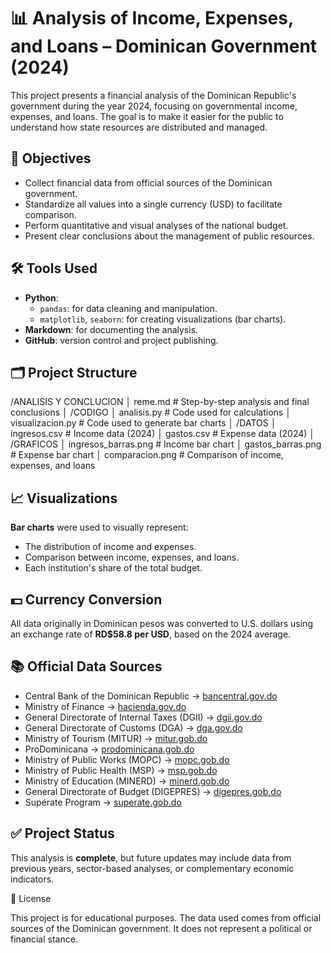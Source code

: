 # 📊 Analysis of Income, Expenses, and Loans – Dominican Government (2024)

This project presents a financial analysis of the Dominican Republic's government during the year 2024, focusing on governmental income, expenses, and loans. The goal is to make it easier for the public to understand how state resources are distributed and managed.

## 🎯 Objectives

- Collect financial data from official sources of the Dominican government.
- Standardize all values into a single currency (USD) to facilitate comparison.
- Perform quantitative and visual analyses of the national budget.
- Present clear conclusions about the management of public resources.

## 🛠️ Tools Used

- **Python**:
  - `pandas`: for data cleaning and manipulation.
  - `matplotlib`, `seaborn`: for creating visualizations (bar charts).
- **Markdown**: for documenting the analysis.
- **GitHub**: version control and project publishing.

## 🗂️ Project Structure



/ANALISIS Y CONCLUCION
│   reme.md                # Step-by-step analysis and final conclusions
│
/CODIGO
│   analisis.py            # Code used for calculations
│   visualizacion.py       # Code used to generate bar charts
│
/DATOS
│   ingresos.csv           # Income data (2024)
│   gastos.csv             # Expense data (2024)
│
/GRAFICOS
│   ingresos_barras.png    # Income bar chart
│   gastos_barras.png      # Expense bar chart
│   comparacion.png        # Comparison of income, expenses, and loans


## 📈 Visualizations

**Bar charts** were used to visually represent:

- The distribution of income and expenses.
- Comparison between income, expenses, and loans.
- Each institution's share of the total budget.

## 💵 Currency Conversion

All data originally in Dominican pesos was converted to U.S. dollars using an exchange rate of **RD$58.8 per USD**, based on the 2024 average.

## 📚 Official Data Sources

- Central Bank of the Dominican Republic → [bancentral.gov.do](https://www.bancentral.gov.do)  
- Ministry of Finance → [hacienda.gov.do](https://www.hacienda.gov.do)  
- General Directorate of Internal Taxes (DGII) → [dgii.gov.do](https://www.dgii.gov.do)  
- General Directorate of Customs (DGA) → [dga.gov.do](https://www.dga.gov.do)  
- Ministry of Tourism (MITUR) → [mitur.gob.do](https://www.mitur.gob.do)  
- ProDominicana → [prodominicana.gob.do](https://www.prodominicana.gob.do)  
- Ministry of Public Works (MOPC) → [mopc.gob.do](https://www.mopc.gob.do)  
- Ministry of Public Health (MSP) → [msp.gob.do](https://www.msp.gob.do)  
- Ministry of Education (MINERD) → [minerd.gob.do](https://www.minerd.gob.do)  
- General Directorate of Budget (DIGEPRES) → [digepres.gob.do](https://www.digepres.gob.do)  
- Supérate Program → [superate.gob.do](https://www.superate.gob.do)

## ✅ Project Status

This analysis is **complete**, but future updates may include data from previous years, sector-based analyses, or complementary economic indicators.

📄 License

This project is for educational purposes. The data used comes from official sources of the Dominican government. It does not represent a political or financial stance.
